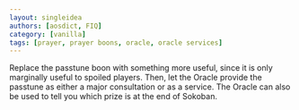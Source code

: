```yaml
---
layout: singleidea
authors: [aosdict, FIQ]
category: [vanilla]
tags: [prayer, prayer boons, oracle, oracle services]
---
```

Replace the passtune boon with something more useful, since it is only marginally useful to spoiled players. Then, let the Oracle provide the passtune as either a major consultation or as a service. The Oracle can also be used to tell you which prize is at the end of Sokoban.
